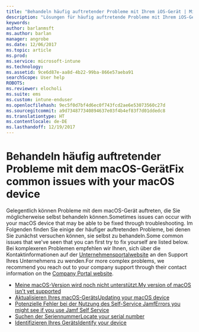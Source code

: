 ```yaml
---
title: "Behandeln häufig auftretender Probleme mit Ihrem iOS-Gerät | Microsoft-Dokumentation"
description: "Lösungen für häufig auftretende Probleme mit Ihrem iOS-Gerät."
keywords: 
author: barlanmsft
ms.author: barlan
manager: angrobe
ms.date: 12/06/2017
ms.topic: article
ms.prod: 
ms.service: microsoft-intune
ms.technology: 
ms.assetid: 9ce6d87e-aa8d-4b22-99ba-866e57aeba91
searchScope: User help
ROBOTS: 
ms.reviewer: elocholi
ms.suite: ems
ms.custom: intune-enduser
ms.openlocfilehash: 9ec5f0d7bf4d6ec0f743fcd2ae6e53073560c27d
ms.sourcegitcommit: a9d734877340894637e03f4b4ef83f7d01ddedc8
ms.translationtype: HT
ms.contentlocale: de-DE
ms.lasthandoff: 12/19/2017
---
```

# <a name="fix-common-issues-with-your-macos-device"></a><span data-ttu-id="a28b4-103">Behandeln häufig auftretender Probleme mit dem macOS-Gerät</span><span class="sxs-lookup"><span data-stu-id="a28b4-103">Fix common issues with your macOS device</span></span>

<span data-ttu-id="a28b4-104">Gelegentlich können Probleme mit dem macOS-Gerät auftreten, die Sie möglicherweise selbst behandeln können.</span><span class="sxs-lookup"><span data-stu-id="a28b4-104">Sometimes issues can occur with your macOS device that may be able to be fixed through troubleshooting.</span></span> <span data-ttu-id="a28b4-105">Im Folgenden finden Sie einige der häufiger auftretenden Probleme, bei denen Sie zunächst versuchen können, sie selbst zu behandeln.</span><span class="sxs-lookup"><span data-stu-id="a28b4-105">Some common issues that we've seen that you can first try to fix yourself are listed below.</span></span> <span data-ttu-id="a28b4-106">Bei komplexeren Problemen empfehlen wir Ihnen, sich über die Kontaktinformationen auf der [Unternehmensportalwebsite](https://portal.manage.microsoft.com#HelpDeskDialog) an den Support Ihres Unternehmens zu wenden.</span><span class="sxs-lookup"><span data-stu-id="a28b4-106">For more complex problems, we recommend you reach out to your company support through their contact information on the [Company Portal website](https://portal.manage.microsoft.com#HelpDeskDialog).</span></span>

- [<span data-ttu-id="a28b4-107">Meine macOS-Version wird noch nicht unterstützt.</span><span class="sxs-lookup"><span data-stu-id="a28b4-107">My version of macOS isn't yet supported</span></span>](your-macos-version-isnt-yet-supported.md)
- [<span data-ttu-id="a28b4-108">Aktualisieren Ihres macOS-Geräts</span><span class="sxs-lookup"><span data-stu-id="a28b4-108">Updating your macOS device</span></span>](you-need-to-update-your-macos-device.md)
- [<span data-ttu-id="a28b4-109">Potenzielle Fehler bei der Nutzung des Self-Service Jamf</span><span class="sxs-lookup"><span data-stu-id="a28b4-109">Errors you might see if you use Jamf Self Service</span></span>](device-little-different-jamf.md)
- [<span data-ttu-id="a28b4-110">Suchen der Seriennummer</span><span class="sxs-lookup"><span data-stu-id="a28b4-110">Locate your serial number</span></span>](how-do-i-find-the-serial-number-on-my-device-macos.md)
- [<span data-ttu-id="a28b4-111">Identifizieren Ihres Geräts</span><span class="sxs-lookup"><span data-stu-id="a28b4-111">Identify your device</span></span>](you-are-asked-to-identify-your-device-when-trying-to-enroll-macos.md)

